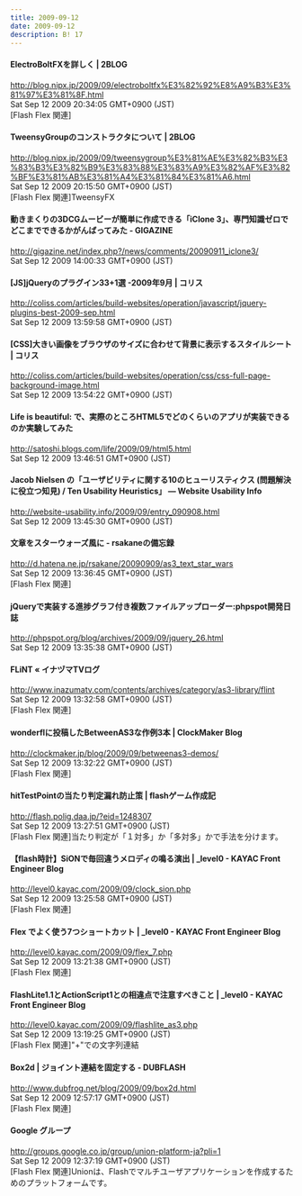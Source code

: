 ```yaml
---
title: 2009-09-12
date: 2009-09-12
description: B! 17
---
```


#### ElectroBoltFXを詳しく | 2BLOG
http://blog.nipx.jp/2009/09/electroboltfx%E3%82%92%E8%A9%B3%E3%81%97%E3%81%8F.html<br>
Sat Sep 12 2009 20:34:05 GMT+0900 (JST)<br>
[Flash Flex 関連]


#### TweensyGroupのコンストラクタについて | 2BLOG
http://blog.nipx.jp/2009/09/tweensygroup%E3%81%AE%E3%82%B3%E3%83%B3%E3%82%B9%E3%83%88%E3%83%A9%E3%82%AF%E3%82%BF%E3%81%AB%E3%81%A4%E3%81%84%E3%81%A6.html<br>
Sat Sep 12 2009 20:15:50 GMT+0900 (JST)<br>
[Flash Flex 関連]TweensyFX


#### 動きまくりの3DCGムービーが簡単に作成できる「iClone 3」、専門知識ゼロでどこまでできるかがんばってみた - GIGAZINE
http://gigazine.net/index.php?/news/comments/20090911_iclone3/<br>
Sat Sep 12 2009 14:00:33 GMT+0900 (JST)<br>


####   [JS]jQueryのプラグイン33+1選 -2009年9月 | コリス
http://coliss.com/articles/build-websites/operation/javascript/jquery-plugins-best-2009-sep.html<br>
Sat Sep 12 2009 13:59:58 GMT+0900 (JST)<br>


####   [CSS]大きい画像をブラウザのサイズに合わせて背景に表示するスタイルシート | コリス
http://coliss.com/articles/build-websites/operation/css/css-full-page-background-image.html<br>
Sat Sep 12 2009 13:54:22 GMT+0900 (JST)<br>


#### Life is beautiful: で、実際のところHTML5でどのくらいのアプリが実装できるのか実験してみた
http://satoshi.blogs.com/life/2009/09/html5.html<br>
Sat Sep 12 2009 13:46:51 GMT+0900 (JST)<br>


#### Jacob Nielsen の「ユーザビリティに関する10のヒューリスティクス (問題解決に役立つ知見) / Ten Usability Heuristics」 — Website Usability Info
http://website-usability.info/2009/09/entry_090908.html<br>
Sat Sep 12 2009 13:45:30 GMT+0900 (JST)<br>


#### 文章をスターウォーズ風に - rsakaneの備忘録
http://d.hatena.ne.jp/rsakane/20090909/as3_text_star_wars<br>
Sat Sep 12 2009 13:36:45 GMT+0900 (JST)<br>
[Flash Flex 関連]


#### jQueryで実装する進捗グラフ付き複数ファイルアップローダー:phpspot開発日誌
http://phpspot.org/blog/archives/2009/09/jquery_26.html<br>
Sat Sep 12 2009 13:35:38 GMT+0900 (JST)<br>


#### FLiNT « イナヅマTVログ
http://www.inazumatv.com/contents/archives/category/as3-library/flint<br>
Sat Sep 12 2009 13:32:58 GMT+0900 (JST)<br>
[Flash Flex 関連]


####   wonderflに投稿したBetweenAS3な作例3本 | ClockMaker Blog
http://clockmaker.jp/blog/2009/09/betweenas3-demos/<br>
Sat Sep 12 2009 13:32:22 GMT+0900 (JST)<br>
[Flash Flex 関連]


#### hitTestPointの当たり判定漏れ防止策 | flashゲーム作成記
http://flash.polig.daa.jp/?eid=1248307<br>
Sat Sep 12 2009 13:27:51 GMT+0900 (JST)<br>
[Flash Flex 関連]当たり判定が「１対多」か「多対多」かで手法を分けます。


#### 【flash時計】SiONで毎回違うメロディの鳴る演出 | _level0 - KAYAC Front Engineer Blog
http://level0.kayac.com/2009/09/clock_sion.php<br>
Sat Sep 12 2009 13:25:58 GMT+0900 (JST)<br>
[Flash Flex 関連]


#### Flex でよく使う7つショートカット | _level0 - KAYAC Front Engineer Blog
http://level0.kayac.com/2009/09/flex_7.php<br>
Sat Sep 12 2009 13:21:38 GMT+0900 (JST)<br>
[Flash Flex 関連]


#### FlashLite1.1とActionScript1との相違点で注意すべきこと | _level0 - KAYAC Front Engineer Blog
http://level0.kayac.com/2009/09/flashlite_as3.php<br>
Sat Sep 12 2009 13:19:25 GMT+0900 (JST)<br>
[Flash Flex 関連]"+"での文字列連結


####     Box2d | ジョイント連結を固定する - DUBFLASH    
http://www.dubfrog.net/blog/2009/09/box2d.html<br>
Sat Sep 12 2009 12:57:17 GMT+0900 (JST)<br>
[Flash Flex 関連]


#### Google グループ
http://groups.google.co.jp/group/union-platform-ja?pli=1<br>
Sat Sep 12 2009 12:37:19 GMT+0900 (JST)<br>
[Flash Flex 関連]Unionは、Flashでマルチユーザアプリケーションを作成するためのプラットフォームです。


